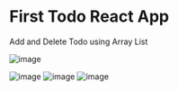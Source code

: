 # First Todo React App

Add and Delete Todo using Array List

![image](https://user-images.githubusercontent.com/97846278/150150964-5f9ab3df-266b-4590-ae48-f44128d7f8a5.png)

![image](https://user-images.githubusercontent.com/97846278/150151063-bf51b69c-73e5-4a58-ab07-3e35cc0ad8cc.png)
![image](https://user-images.githubusercontent.com/97846278/150151143-0b750fc6-dd2e-4a1c-ac4e-01ff8c0a10ca.png)
![image](https://user-images.githubusercontent.com/97846278/150151217-f70760ef-a27c-427d-ad51-b08472a6c035.png)




